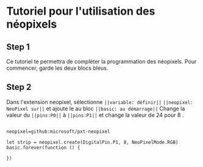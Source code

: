 # Tutoriel pour l'utilisation des néopixels
 
## Step 1
Ce tutoriel te permettra de compléter la programmation des néopixels.
Pour commencer, garde les deux blocs bleus.
 
 
## Step 2
Dans l'extension neopixel, sélectionne  ``||variable: définir||`` ``||neopixel: NeoPixel sur||`` et ajoute le au bloc ``||basic: au démarrage||``
Change la valeur du ``||pins:P0||`` à ``||pins:P1||`` et change la valeur de 24 pour 8 .
 
```package
 
neopixel=github:microsoft/pxt-neopixel
```
```blocks
let strip = neopixel.create(DigitalPin.P1, 8, NeoPixelMode.RGB)
basic.forever(function () {
  
})
```
